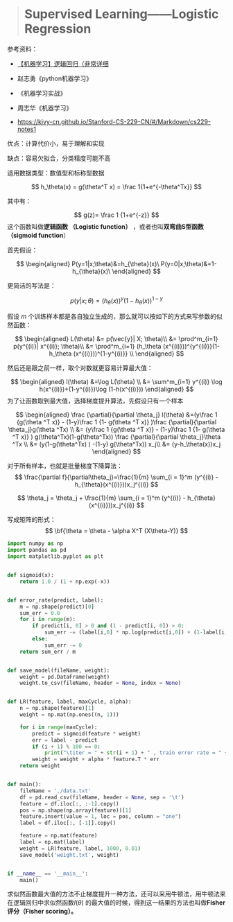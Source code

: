 > # Supervised Learning——Logistic Regression

 参考资料：

* [【机器学习】逻辑回归（非常详细](https://zhuanlan.zhihu.com/p/74874291)

* 赵志勇《python机器学习》
* 《机器学习实战》
* 周志华《机器学习》
* https://kivy-cn.github.io/Stanford-CS-229-CN/#/Markdown/cs229-notes1

优点：计算代价小，易于理解和实现

缺点：容易欠拟合，分类精度可能不高

适用数据类型：数值型和标称型数据

$$
 h_\theta(x) = g(\theta^T x) = \frac 1{1+e^{-\theta^Tx}} 
$$

其中有：

$$
g(z)= \frac 1 {1+e^{-z}}
$$
这个函数叫做**逻辑函数 （Logistic function）** ，或者也叫**双弯曲S型函数（sigmoid function**）

首先假设：

$$
\begin{aligned} P(y=1|x;\theta)&=h_{\theta}(x)\ P(y=0|x;\theta)&=1- h_{\theta}(x)\ \end{aligned} 
$$

更简洁的写法是：

$$
p(y|x;\theta)=(h_\theta (x))^y(1- h_\theta (x))^{1-y} 
$$

假设 $m$ 个训练样本都是各自独立生成的，那么就可以按如下的方式来写参数的似然函数：

$$
\begin{aligned}
L(\theta) &= p(\vec{y}| X; \theta)\\
&= \prod^m_{i=1} p(y^{(i)}| x^{(i)}; \theta)\\
&= \prod^m_{i=1} (h_\theta (x^{(i)}))^{y^{(i)}}(1-h_\theta (x^{(i)}))^{1-y^{(i)}} \\
\end{aligned}
$$

然后还是跟之前一样，取个对数就更容易计算最大值：

$$
\begin{aligned} 
l(\theta) &=\log L(\theta) \\
&= \sum^m_{i=1} y^{(i)} \log h(x^{(i)})+(1-y^{(i)})\log (1-h(x^{(i)})) 
\end{aligned}
$$
为了让函数取到最大值，选择梯度提升算法，先假设只有一个样本

$$
\begin{aligned} 
\frac {\partial}{\partial \theta_j} l(\theta) &=(y\frac 1 {g(\theta ^T x)} - (1-y)\frac 1 {1- g(\theta ^T x)} )\frac {\partial}{\partial \theta_j}g(\theta ^Tx) \\
&= (y\frac 1 {g(\theta ^T x)} - (1-y)\frac 1 {1- g(\theta ^T x)} ) g(\theta^Tx)(1-g(\theta^Tx)) \frac {\partial}{\partial \theta_j}\theta ^Tx \\
&= (y(1-g(\theta^Tx) ) -(1-y) g(\theta^Tx)) x_j\\
&= (y-h_\theta(x))x_j 
\end{aligned}
$$

对于所有样本，也就是批量梯度下降算法：
$$
\frac{\partial f}{\partial\theta_j}=\frac{1}{m} \sum_{i = 1}^m (y^{(i)} - h_{\theta}(x^{(i)}))x_j^{(i)}
$$

$$
\theta_j = \theta_j + \frac{1}{m} \sum_{i = 1}^m (y^{(i)} - h_{\theta}(x^{(i)}))x_j^{(i)}
$$

写成矩阵的形式：
$$
\bf{\theta = \theta - \alpha X^T (X\theta-Y)}
$$


```python
import numpy as np
import pandas as pd
import matplotlib.pyplot as plt


def sigmoid(x):
    return 1.0 / (1 + np.exp(-x))


def error_rate(predict, label):
    m = np.shape(predict)[0]
    sum_err = 0.0
    for i in range(m):
        if predict[i, 0] > 0 and (1 - predict[i, 0]) > 0:
            sum_err -= (label[i,0] * np.log(predict[i,0]) + (1-label[i,0]) * np.log(1-predict[i,0]))
        else:
            sum_err -= 0
    return sum_err / m


def save_model(fileName, weight):
	weight = pd.DataFrame(weight)
	weight.to_csv(fileName, header = None, index = None)


def LR(feature, label, maxCycle, alpha):
    n = np.shape(feature)[1]
    weight = np.mat(np.ones((n, 1)))

    for i in range(maxCycle):
        predict = sigmoid(feature * weight)
        err = label - predict
        if (i + 1) % 100 == 0:
            print("\titer = " + str(i + 1) + " , train error rate = " + str(error_rate(predict, label)))
        weight = weight + alpha * feature.T * err
    return weight


def main():
	fileName = './data.txt'
	df = pd.read_csv(fileName, header = None, sep = '\t')
	feature = df.iloc[:, :-1].copy()
	pos = np.shape(np.array(feature))[1]
	feature.insert(value = 1, loc = pos, column = "one")
	label = df.iloc[:, [-1]].copy()

	feature = np.mat(feature)
	label = np.mat(label)
	weight = LR(feature, label, 1000, 0.01)
	save_model('weight.txt', weight)


if __name__ == '__main__':
	main()
```

求似然函数最大值的方法不止梯度提升一种方法，还可以采用牛顿法，用牛顿法来在逻辑回归中求似然函数$l(\theta)$ 的最大值的时候，得到这一结果的方法也叫做**Fisher评分（Fisher scoring）。**





